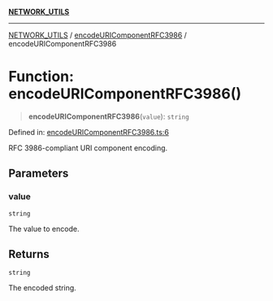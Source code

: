 [**NETWORK_UTILS**](../../README.md)

***

[NETWORK_UTILS](../../README.md) / [encodeURIComponentRFC3986](../README.md) / encodeURIComponentRFC3986

# Function: encodeURIComponentRFC3986()

> **encodeURIComponentRFC3986**(`value`): `string`

Defined in: [encodeURIComponentRFC3986.ts:6](https://github.com/dailker/everyutil/blob/9768d00ced16ec8f4705df34c2fe47f2b1b47121/src/network/encodeURIComponentRFC3986.ts#L6)

RFC 3986-compliant URI component encoding.

## Parameters

### value

`string`

The value to encode.

## Returns

`string`

The encoded string.
